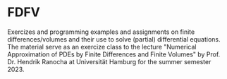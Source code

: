 # FDFV
Exercizes and programming examples and assignments on finite differences/volumes and their use to solve (partial) differential equations. The material serve as an exercize class to the lecture "Numerical Approximation of PDEs by Finite Differences and Finite Volumes" by Prof. Dr. Hendrik Ranocha at Universität Hamburg for the summer semester 2023.
